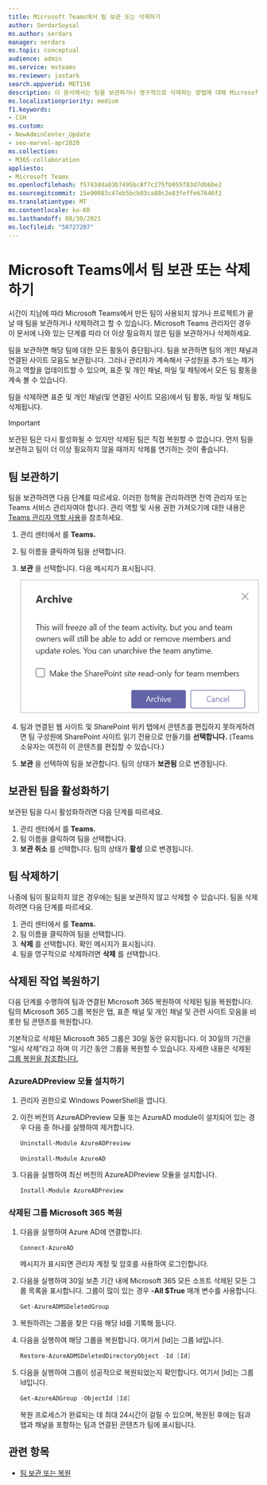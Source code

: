 ```yaml
---
title: Microsoft Teams에서 팀 보관 또는 삭제하기
author: SerdarSoysal
ms.author: serdars
manager: serdars
ms.topic: conceptual
audience: admin
ms.service: msteams
ms.reviewer: jastark
search.appverid: MET150
description: 이 문서에서는 팀을 보관하거나 영구적으로 삭제하는 방법에 대해 Microsoft Teams.
ms.localizationpriority: medium
f1.keywords:
- CSH
ms.custom:
- NewAdminCenter_Update
- seo-marvel-apr2020
ms.collection:
- M365-collaboration
appliesto:
- Microsoft Teams
ms.openlocfilehash: f5743dda03b7495bc8f7c275fb955f83d7db6be2
ms.sourcegitcommit: 15e90083c47eb5bcb03ca80c2e83feffe67646f2
ms.translationtype: MT
ms.contentlocale: ko-KR
ms.lasthandoff: 08/30/2021
ms.locfileid: "58727207"
---
```

# <a name="archive-or-delete-a-team-in-microsoft-teams"></a>Microsoft Teams에서 팀 보관 또는 삭제하기

시간이 지남에 따라 Microsoft Teams에서 만든 팀이 사용되지 않거나 프로젝트가 끝날 때 팀을 보관하거나 삭제하려고 할 수 있습니다. Microsoft Teams 관리자인 경우 이 문서에 나와 있는 단계를 따라 더 이상 필요하지 않은 팀을 보관하거나 삭제하세요.

팀을 보관하면 해당 팀에 대한 모든 활동이 중단됩니다. 팀을 보관하면 팀의 개인 채널과 연결된 사이트 모음도 보관됩니다.  그러나 관리자가 계속해서 구성원을 추가 또는 제거하고 역할을 업데이트할 수 있으며, 표준 및 개인 채널, 파일 및 채팅에서 모든 팀 활동을 계속 볼 수 있습니다.

팀을 삭제하면 표준 및 개인 채널(및 연결된 사이트 모음)에서 팀 활동, 파일 및 채팅도 삭제됩니다.

> [!IMPORTANT]
> 보관된 팀은 다시 활성화될 수 있지만 삭제된 팀은 직접 복원할 수 없습니다. 먼저 팀을 보관하고 팀이 더 이상 필요하지 않을 때까지 삭제를 연기하는 것이 좋습니다.

## <a name="archive-a-team"></a>팀 보관하기

팀을 보관하려면 다음 단계를 따르세요. 이러한 정책을 관리하려면 전역 관리자 또는 Teams 서비스 관리자여야 합니다. 관리 역할 및 사용 권한 가져오기에 대한 내용은 [Teams 관리자 역할 사용](./using-admin-roles.md)을 참조하세요.

1. 관리 센터에서 를 **Teams.**
2. 팀 이름을 클릭하여 팀을 선택합니다.
3. **보관** 을 선택합니다. 다음 메시지가 표시됩니다.

    ![보관 Teams 스크린샷.](media/teams-archive-message.png)

4. 팀과 연결된 웹 사이트 및 SharePoint 위키 탭에서 콘텐츠를 편집하지 못하게하려면 팀 구성원에 SharePoint 사이트 읽기 전용으로 만들기를 **선택합니다.** (Teams 소유자는 여전히 이 콘텐츠를 편집할 수 있습니다.)
5. **보관** 을 선택하여 팀을 보관합니다. 팀의 상태가 **보관됨** 으로 변경됩니다.

## <a name="make-an-archived-team-active"></a>보관된 팀을 활성화하기

보관된 팀을 다시 활성화하려면 다음 단계를 따르세요.

1. 관리 센터에서 를 **Teams.**
2. 팀 이름을 클릭하여 팀을 선택합니다.
3. **보관 취소** 를 선택합니다. 팀의 상태가 **활성** 으로 변경됩니다.

## <a name="delete-a-team"></a>팀 삭제하기

나중에 팀이 필요하지 않은 경우에는 팀을 보관하지 않고 삭제할 수 있습니다. 팀을 삭제하려면 다음 단계를 따르세요.

1.  관리 센터에서 를 **Teams.**
2.  팀 이름을 클릭하여 팀을 선택합니다.
3.  **삭제** 를 선택합니다. 확인 메시지가 표시됩니다.
4.  팀을 영구적으로 삭제하려면 **삭제** 를 선택합니다.

## <a name="restore-a-deleted-team"></a>삭제된 작업 복원하기

다음 단계를 수행하여 팀과 연결된 Microsoft 365 복원하여 삭제된 팀을 복원합니다. 팀의 Microsoft 365 그룹 복원은 탭, 표준 채널 및 개인 채널 및 관련 사이트 모음을 비롯한 팀 콘텐츠를 복원합니다.

기본적으로 삭제된 Microsoft 365 그룹은 30일 동안 유지됩니다. 이 30일의 기간을 “일시 삭제”라고 하며 이 기간 동안 그룹을 복원할 수 있습니다. 자세한 내용은 삭제된 [그룹 복원을 참조합니다.](/microsoft-365/admin/create-groups/restore-deleted-group)

### <a name="install-the-azureadpreview-module"></a>AzureADPreview 모듈 설치하기

1. 관리자 권한으로 Windows PowerShell을 엽니다.
2. 이전 버전의 AzureADPreview 모듈 또는 AzureAD module이 설치되어 있는 경우 다음 중 하나를 실행하여 제거합니다.

    ```PowerShell
    Uninstall-Module AzureADPreview
    ```

    ```PowerShell
    Uninstall-Module AzureAD
    ```
3. 다음을 실행하여 최신 버전의 AzureADPreview 모듈을 설치합니다.

    ```PowerShell
    Install-Module AzureADPreview
    ```

### <a name="restore-the-deleted-microsoft-365-group"></a>삭제된 그룹 Microsoft 365 복원

1. 다음을 실행하여 Azure AD에 연결합니다.
    ```PowerShell
    Connect-AzureAD
    ```
    메시지가 표시되면 관리자 계정 및 암호를 사용하여 로그인합니다.  
2. 다음을 실행하여 30일 보존 기간 내에 Microsoft 365 모든 소프트 삭제된 모든 그룹 목록을 표시합니다. 그룹이 많이 있는 경우 **-All $True** 매개 변수를 사용합니다.
    ```PowerShell
    Get-AzureADMSDeletedGroup
    ```
3. 복원하려는 그룹을 찾은 다음 해당 Id를 기록해 둡니다.
4. 다음을 실행하여 해당 그룹을 복원합니다. 여기서 [Id]는 그룹 Id입니다.
    ```PowerShell
    Restore-AzureADMSDeletedDirectoryObject -Id [Id]
    ```
5.  다음을 실행하여 그룹이 성공적으로 복원되었는지 확인합니다. 여기서 [Id]는 그룹 Id입니다.
    ```PowerShell
    Get-AzureADGroup -ObjectId [Id]
    ```

    복원 프로세스가 완료되는 데 최대 24시간이 걸릴 수 있으며, 복원된 후에는 팀과 탭과 채널을 포함하는 팀과 연결된 콘텐츠가 팀에 표시됩니다.
    
## <a name="related-topics"></a>관련 항목

- [팀 보관 또는 복원](https://support.microsoft.com/office/archive-or-restore-a-team-dc161cfd-b328-440f-974b-5da5bd98b5a7) 
